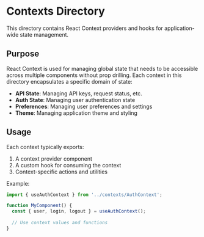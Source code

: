 # Contexts Directory

This directory contains React Context providers and hooks for application-wide state management.

## Purpose

React Context is used for managing global state that needs to be accessible across multiple components without prop drilling. Each context in this directory encapsulates a specific domain of state:

- **API State**: Managing API keys, request status, etc.
- **Auth State**: Managing user authentication state
- **Preferences**: Managing user preferences and settings
- **Theme**: Managing application theme and styling

## Usage

Each context typically exports:

1. A context provider component
2. A custom hook for consuming the context
3. Context-specific actions and utilities

Example:
```jsx
import { useAuthContext } from '../contexts/AuthContext';

function MyComponent() {
  const { user, login, logout } = useAuthContext();
  
  // Use context values and functions
}
``` 